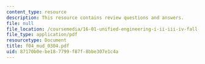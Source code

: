 ```yaml
---
content_type: resource
description: This resource contains review questions and answers.
file: null
file_location: /coursemedia/16-01-unified-engineering-i-ii-iii-iv-fall-2005-spring-2006/87170b0ebe187799f87f8bbe307e1c4a_f04_mud_0304.pdf
file_type: application/pdf
resourcetype: Document
title: f04_mud_0304.pdf
uid: 87170b0e-be18-7799-f87f-8bbe307e1c4a
---
```

